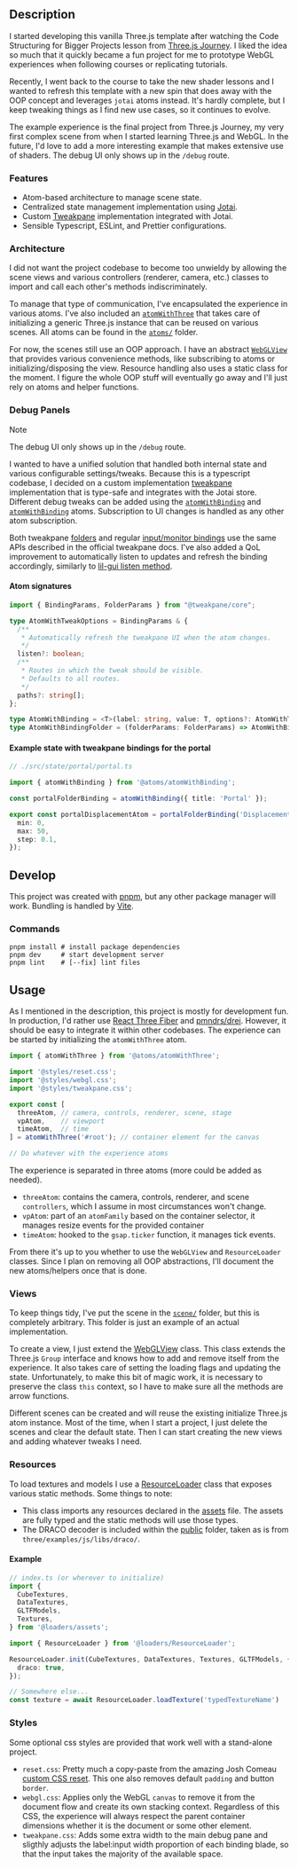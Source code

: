 ## Description

I started developing this vanilla Three.js template after watching the Code Structuring for Bigger Projects lesson from [Three.js Journey](https://threejs-journey.com/). I liked the idea so much that it quickly became a fun project for me to prototype WebGL experiences when following courses or replicating tutorials.

Recently, I went back to the course to take the new shader lessons and I wanted to refresh this template with a new spin that does away with the OOP concept and leverages `jotai` atoms instead. It's hardly complete, but I keep tweaking things as I find new use cases, so it continues to evolve.

The example experience is the final project from Three.js Journey, my very first complex scene from when I started learning Three.js and WebGL. In the future, I'd love to add a more interesting example that makes extensive use of shaders. The debug UI only shows up in the `/debug` route.

### Features

- Atom-based architecture to manage scene state.
- Centralized state management implementation using [Jotai](https://jotai.org).
- Custom [Tweakpane](https://tweakpane.github.io/docs/) implementation integrated with Jotai.
- Sensible Typescript, ESLint, and Prettier configurations.

### Architecture

I did not want the project codebase to become too unwieldy by allowing the scene views and various controllers (renderer, camera, etc.) classes to import and call each other's methods indiscriminately.

To manage that type of communication, I've encapsulated the experience in various atoms. I've also included an [`atomWithThree`](./src/atoms/atomWithThree.ts) that takes care of initializing a generic Three.js instance that can be reused on various scenes. All atoms can be found in the [`atoms/`](./src/atoms) folder. 

For now, the scenes still use an OOP approach. I have an abstract [`WebGLView`](src/helpers/three/WebGLView.ts) that provides various convenience methods, like subscribing to atoms or initializing/disposing the view. Resource handling also uses a static class for the moment. I figure the whole OOP stuff will eventually go away and I'll just rely on atoms and helper functions.

### Debug Panels

> [!NOTE]
> The debug UI only shows up in the `/debug` route.

I wanted to have a unified solution that handled both internal state and various configurable settings/tweaks. Because this is a typescript codebase, I decided on a custom implementation [tweakpane](https://github.com/cocopon/tweakpane) implementation that is type-safe and integrates with the Jotai store. Different debug tweaks can be added using the [`atomWithBinding`](./src/atoms/atomWithBinding.ts) and [`atomWithBinding`](./src/atoms/atomWithBinding.ts) atoms. Subscription to UI changes is handled as any other atom subscription.

Both tweakpane [folders](https://tweakpane.github.io/docs/ui-components/#folder) and regular [input/monitor bindings](https://tweakpane.github.io/docs/input-bindings/) use the same APIs described in the official tweakpane docs. I've also added a QoL improvement to automatically listen to updates and refresh the binding accordingly, similarly to [lil-gui listen method](https://lil-gui.georgealways.com/#Controller#listen).

#### Atom signatures

```ts
import { BindingParams, FolderParams } from "@tweakpane/core";

type AtomWithTweakOptions = BindingParams & {
  /**
   * Automatically refresh the tweakpane UI when the atom changes.
   */
  listen?: boolean;
  /**
   * Routes in which the tweak should be visible.
   * Defaults to all routes.
   */
  paths?: string[];
};

type AtomWithBinding = <T>(label: string, value: T, options?: AtomWithTweakOptions) => WritableAtom<T, [arg: T], void>;
type AtomWithBindingFolder = (folderParams: FolderParams) => AtomWithBinding;
```

#### Example state with tweakpane bindings for the portal

```ts
// ./src/state/portal/portal.ts

import { atomWithBinding } from '@atoms/atomWithBinding';

const portalFolderBinding = atomWithBinding({ title: 'Portal' });

export const portalDisplacementAtom = portalFolderBinding('Displacement', 5.0, {
  min: 0,
  max: 50,
  step: 0.1,
});
```

## Develop

This project was created with [pnpm](https://pnpm.io), but any other package manager will work. Bundling is handled by [Vite](https://vitejs.dev).

### Commands

```shell
pnpm install # install package dependencies
pnpm dev     # start development server
pnpm lint    # [--fix] lint files
```

## Usage

As I mentioned in the description, this project is mostly for development fun. In production, I'd rather use [React Three Fiber](https://github.com/pmndrs/react-three-fiber) and [pmndrs/drei](https://github.com/pmndrs/drei). However, it should be easy to integrate it within other codebases. The experience can be started by initializing the `atomWithThree` atom.

```ts
import { atomWithThree } from '@atoms/atomWithThree';

import '@styles/reset.css';
import '@styles/webgl.css';
import '@styles/tweakpane.css';

export const [
  threeAtom, // camera, controls, renderer, scene, stage
  vpAtom,    // viewport
  timeAtom,  // time
] = atomWithThree('#root'); // container element for the canvas

// Do whatever with the experience atoms
```

The experience is separated in three atoms (more could be added as needed).
- `threeAtom`: contains the camera, controls, renderer, and scene `controllers`, which I assume in most circumstances won't change.
- `vpAtom`: part of an `atomFamily` based on the container selector, it manages resize events for the provided container
- `timeAtom`: hooked to the `gsap.ticker` function, it manages tick events.

From there it's up to you whether to use the `WebGLView` and `ResourceLoader` classes. Since I plan on removing all OOP abstractions, I'll document the new atoms/helpers once that is done.

### Views

To keep things tidy, I've put the scene in the [`scene/`](src/scene) folder, but this is completely arbitrary. This folder is just an example of an actual implementation.

To create a view, I just extend the [WebGLView](src/helpers/three/WebGLView.ts) class. This class extends the Three.js `Group` interface and knows how to add and remove itself from the experience. It also takes care of setting the loading flags and updating the state. Unfortunately, to make this bit of magic work, it is necessary to preserve the class `this` context, so I have to make sure all the methods are arrow functions.

Different scenes can be created and will reuse the existing initialize Three.js atom instance. Most of the time, when I start a project, I just delete the scenes and clear the default state. Then I can start creating the new views and adding whatever tweaks I need.

### Resources

To load textures and models I use a [ResourceLoader](src/loaders/ResourceLoader.ts) class that exposes various static methods. Some things to note:

- This class imports any resources declared in the [assets](src/loaders/assets.ts) file. The assets are fully typed and the static methods will use those types.
- The DRACO decoder is included within the [public](public) folder, taken as is from `three/examples/js/libs/draco/`.

#### Example

```ts
// index.ts (or wherever to initialize)
import {
  CubeTextures,
  DataTextures,
  GLTFModels,
  Textures,
} from '@loaders/assets';

import { ResourceLoader } from '@loaders/ResourceLoader';

ResourceLoader.init(CubeTextures, DataTextures, Textures, GLTFModels, {
  draco: true,
});

// Somewhere else...
const texture = await ResourceLoader.loadTexture('typedTextureName')
```

### Styles

Some optional css styles are provided that work well with a stand-alone project.

- `reset.css`: Pretty much a copy-paste from the amazing Josh Comeau [custom CSS reset](https://www.joshwcomeau.com/css/custom-css-reset/). This one also removes default `padding` and button `border`.
- `webgl.css`: Applies only the WebGL `canvas` to remove it from the document flow and create its own stacking context. Regardless of this CSS, the experience will always respect the parent container dimensions whether it is the document or some other element.
- `tweakpane.css`: Adds some extra width to the main debug pane and sligthly adjusts the label:input width proportion of each binding blade, so that the input takes the majority of the available space.
